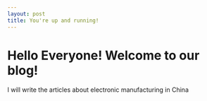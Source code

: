```yaml
---
layout: post
title: You're up and running!
---
```


# Hello Everyone! Welcome to our blog! 

I will write the articles about electronic manufacturing in China
